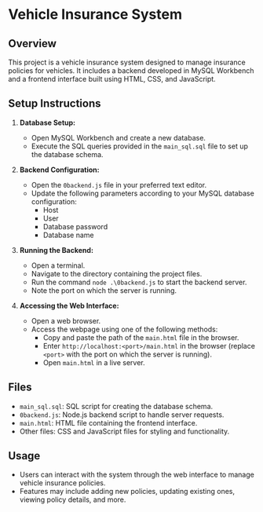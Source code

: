 # Vehicle Insurance System

## Overview

This project is a vehicle insurance system designed to manage insurance policies for vehicles. It includes a backend developed in MySQL Workbench and a frontend interface built using HTML, CSS, and JavaScript.

## Setup Instructions

1. **Database Setup:**
   - Open MySQL Workbench and create a new database.
   - Execute the SQL queries provided in the `main_sql.sql` file to set up the database schema.

2. **Backend Configuration:**
   - Open the `0backend.js` file in your preferred text editor.
   - Update the following parameters according to your MySQL database configuration:
     - Host
     - User
     - Database password
     - Database name

3. **Running the Backend:**
   - Open a terminal.
   - Navigate to the directory containing the project files.
   - Run the command `node .\0backend.js` to start the backend server.
   - Note the port on which the server is running.

4. **Accessing the Web Interface:**
   - Open a web browser.
   - Access the webpage using one of the following methods:
     - Copy and paste the path of the `main.html` file in the browser.
     - Enter `http://localhost:<port>/main.html` in the browser (replace `<port>` with the port on which the server is running).
     - Open `main.html` in a live server.

## Files

- `main_sql.sql`: SQL script for creating the database schema.
- `0backend.js`: Node.js backend script to handle server requests.
- `main.html`: HTML file containing the frontend interface.
- Other files: CSS and JavaScript files for styling and functionality.

## Usage

- Users can interact with the system through the web interface to manage vehicle insurance policies.
- Features may include adding new policies, updating existing ones, viewing policy details, and more.



